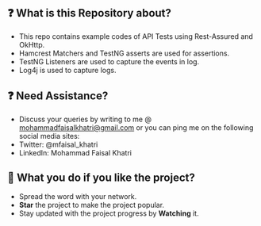## :question: What is this Repository about?

- This repo contains example codes of API Tests using Rest-Assured and OkHttp.
- Hamcrest Matchers and TestNG asserts are used for assertions.
- TestNG Listeners are used to capture the events in log.
- Log4j is used to capture logs.

## :question: Need Assistance?

- Discuss your queries by writing to me @ [mohammadfaisalkhatri@gmail.com][mail] or you can ping me on the following social media sites:
- Twitter: @mfaisal_khatri 
- LinkedIn: Mohammad Faisal Khatri


## :star2: What you do if you like the project?

- Spread the word with your network.
- **Star** the project to make the project popular.
- Stay updated with the project progress by **Watching** it.


[mail]: mohammadfaisalkhatri@gmail.com